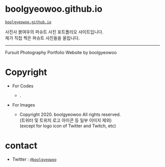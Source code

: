 # boolgyeowoo.github.io

  [```boolgyeowoo.github.io```](https://boolgyeowoo.github.io)   
  
  사진사 붉여우의 퍼슈트 사진 포트폴리오 사이트입니다.   
  제가 직접 찍은 퍼슈트 사진들을 올립니다.   


******

Fursuit Photography Portfolio Website by boolgyeowoo



# Copyright
* For Codes
    + .

* For Images   
    + Copyright 2020. boolgyeowoo All rights reserved.   
    (트위터 및 트위치 로고 아이콘 등 일부 이미지 제외)   
    (except for logo icon of Twitter and Twitch, etc)   
    

# contact
   * Twitter : [```@boolgyeowoo```](https://twitter.com/boolgyeowoo)

